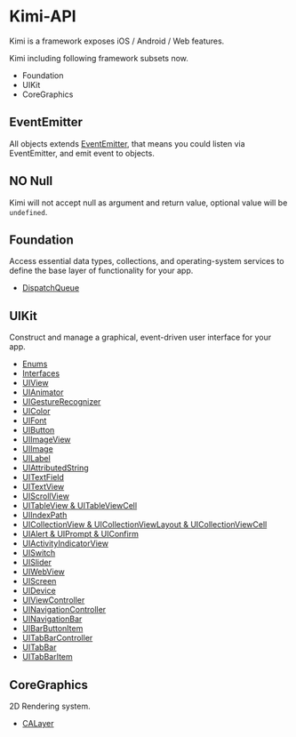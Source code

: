 # Kimi-API

Kimi is a framework exposes iOS / Android / Web features.

Kimi including following framework subsets now.

* Foundation
* UIKit
* CoreGraphics

## EventEmitter

All objects extends [EventEmitter](https://github.com/Olical/EventEmitter), that means you could listen via EventEmitter, and emit event to objects.

## NO Null

Kimi will not accept null as argument and return value, optional value will be ```undefined```.

## Foundation

Access essential data types, collections, and operating-system services to define the base layer of functionality for your app.

* [DispatchQueue](Foundation/DispatchQueue.md)

## UIKit

Construct and manage a graphical, event-driven user interface for your app.

* [Enums](UIKit/Enums.md)
* [Interfaces](UIKit/Interfaces.md)
* [UIView](UIKit/UIView.md)
* [UIAnimator](UIKit/UIAnimator.md)
* [UIGestureRecognizer](UIKit/UIGestureRecognizer.md)
* [UIColor](UIKit/UIColor.md)
* [UIFont](UIKit/UIFont.md)
* [UIButton](UIKit/UIButton.md)
* [UIImageView](UIKit/UIImageView.md)
* [UIImage](UIKit/UIImage.md)
* [UILabel](UIKit/UILabel.md)
* [UIAttributedString](UIKit/UIAttributedString.md)
* [UITextField](UIKit/UITextField.md)
* [UITextView](UIKit/UITextView.md)
* [UIScrollView](UIKit/UIScrollView.md)
* [UITableView & UITableViewCell](UIKIt/UITableView.md)
* [UIIndexPath](UIKit/UIIndexPath.md)
* [UICollectionView & UICollectionViewLayout & UICollectionViewCell](UIKit/UICollectionView.md)
* [UIAlert & UIPrompt & UIConfirm](UIKit/UIDialogs.md)
* [UIActivityIndicatorView](UIKit/UIActivityIndicatorView.md)
* [UISwitch](UIKit/UISwitch.md)
* [UISlider](UIKit/UISlider.md)
* [UIWebView](UIKit/UIWebView.md)
* [UIScreen](UIKit/UIScreen.md)
* [UIDevice](UIKit/UIDevice.md)
* [UIViewController](UIKit/UIViewController.md)
* [UINavigationController](UIKit/UINavigationController.md)
* [UINavigationBar](UIKit/UINavigationBar.md)
* [UIBarButtonItem](UIKit/UIBarButtonItem.md)
* [UITabBarController](UIKit/UITabBarController.md)
* [UITabBar](UIKit/UITabBar.md)
* [UITabBarItem](UIKit/UITabBarItem.md)

## CoreGraphics

2D Rendering system.

* [CALayer](CoreGraphics/CALayer.md)



